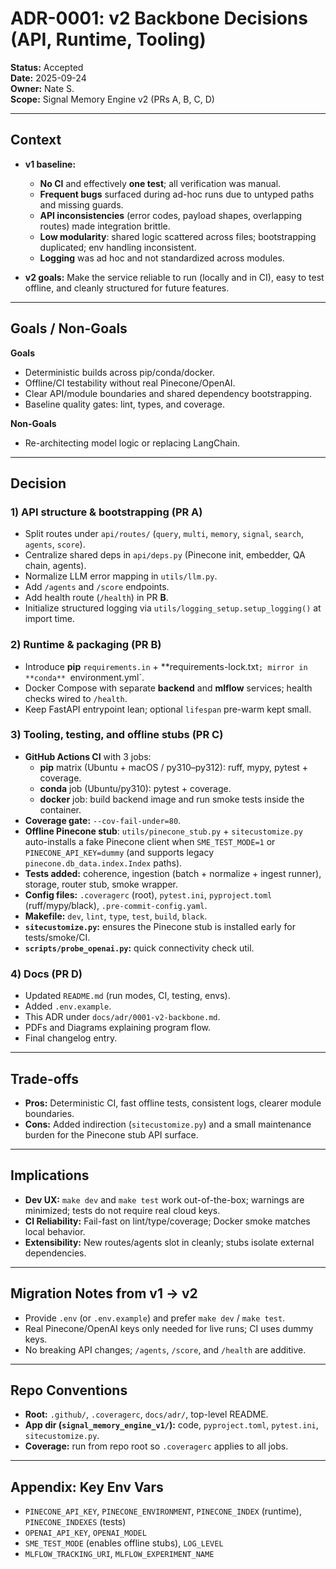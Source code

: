 # ADR-0001: v2 Backbone Decisions (API, Runtime, Tooling)

**Status:** Accepted  
**Date:** 2025-09-24  
**Owner:** Nate S.  
**Scope:** Signal Memory Engine v2 (PRs A, B, C, D)

---

## Context

- **v1 baseline:**  
  - **No CI** and effectively **one test**; all verification was manual.  
  - **Frequent bugs** surfaced during ad-hoc runs due to untyped paths and missing guards.  
  - **API inconsistencies** (error codes, payload shapes, overlapping routes) made integration brittle.  
  - **Low modularity**: shared logic scattered across files; bootstrapping duplicated; env handling inconsistent.  
  - **Logging** was ad hoc and not standardized across modules.

- **v2 goals:** Make the service reliable to run (locally and in CI), easy to test offline, and cleanly structured for future features.

---

## Goals / Non-Goals

**Goals**
- Deterministic builds across pip/conda/docker.
- Offline/CI testability without real Pinecone/OpenAI.
- Clear API/module boundaries and shared dependency bootstrapping.
- Baseline quality gates: lint, types, and coverage.

**Non-Goals**
- Re-architecting model logic or replacing LangChain.

---

## Decision

### 1) API structure & bootstrapping (PR **A**)
- Split routes under `api/routes/` (`query`, `multi`, `memory`, `signal`, `search`, `agents`, `score`).
- Centralize shared deps in `api/deps.py` (Pinecone init, embedder, QA chain, agents).
- Normalize LLM error mapping in `utils/llm.py`.
- Add `/agents` and `/score` endpoints.
- Add health route (`/health`) in PR **B**.
- Initialize structured logging via `utils/logging_setup.setup_logging()` at import time.

### 2) Runtime & packaging (PR **B**)
- Introduce **pip** `requirements.in` + **requirements-lock.txt`; mirror in **conda** `environment.yml`.
- Docker Compose with separate **backend** and **mlflow** services; health checks wired to `/health`.
- Keep FastAPI entrypoint lean; optional `lifespan` pre-warm kept small.

### 3) Tooling, testing, and offline stubs (PR **C**)
- **GitHub Actions CI** with 3 jobs:
  - **pip** matrix (Ubuntu + macOS / py310–py312): ruff, mypy, pytest + coverage.
  - **conda** job (Ubuntu/py310): pytest + coverage.
  - **docker** job: build backend image and run smoke tests inside the container.
- **Coverage gate:** `--cov-fail-under=80`.
- **Offline Pinecone stub**: `utils/pinecone_stub.py` + `sitecustomize.py` auto-installs a fake Pinecone client when
  `SME_TEST_MODE=1` or `PINECONE_API_KEY=dummy` (and supports legacy `pinecone.db_data.index.Index` paths).
- **Tests added:** coherence, ingestion (batch + normalize + ingest runner), storage, router stub, smoke wrapper.
- **Config files:** `.coveragerc` (root), `pytest.ini`, `pyproject.toml` (ruff/mypy/black), `.pre-commit-config.yaml`.
- **Makefile:** `dev`, `lint`, `type`, `test`, `build`, `black`.
- **`sitecustomize.py`:** ensures the Pinecone stub is installed early for tests/smoke/CI.
- **`scripts/probe_openai.py`:** quick connectivity check util.

### 4) Docs (PR **D**)
- Updated `README.md` (run modes, CI, testing, envs).
- Added `.env.example`.
- This ADR under `docs/adr/0001-v2-backbone.md`.
- PDFs and Diagrams explaining program flow.
- Final changelog entry.

---

## Trade-offs

- **Pros:** Deterministic CI, fast offline tests, consistent logs, clearer module boundaries.
- **Cons:** Added indirection (`sitecustomize.py`) and a small maintenance burden for the Pinecone stub API surface.

---

## Implications

- **Dev UX:** `make dev` and `make test` work out-of-the-box; warnings are minimized; tests do not require real cloud keys.
- **CI Reliability:** Fail-fast on lint/type/coverage; Docker smoke matches local behavior.
- **Extensibility:** New routes/agents slot in cleanly; stubs isolate external dependencies.

---

## Migration Notes from v1 → v2

- Provide `.env` (or `.env.example`) and prefer `make dev` / `make test`.
- Real Pinecone/OpenAI keys only needed for live runs; CI uses dummy keys.
- No breaking API changes; `/agents`, `/score`, and `/health` are additive.

---

## Repo Conventions

- **Root:** `.github/`, `.coveragerc`, `docs/adr/`, top-level README.
- **App dir (`signal_memory_engine_v1/`):** code, `pyproject.toml`, `pytest.ini`, `sitecustomize.py`.
- **Coverage:** run from repo root so `.coveragerc` applies to all jobs.

---

## Appendix: Key Env Vars

- `PINECONE_API_KEY`, `PINECONE_ENVIRONMENT`, `PINECONE_INDEX` (runtime), `PINECONE_INDEXES` (tests)
- `OPENAI_API_KEY`, `OPENAI_MODEL`
- `SME_TEST_MODE` (enables offline stubs), `LOG_LEVEL`
- `MLFLOW_TRACKING_URI`, `MLFLOW_EXPERIMENT_NAME`